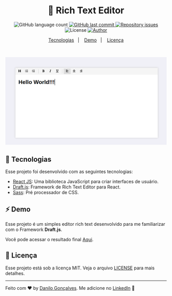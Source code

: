<h1 align="center">
  📝 Rich Text Editor
</h1>

<p align="center">
  <img alt="GitHub language count" src="https://img.shields.io/github/languages/count/goncadanilo/rich-text-editor.svg">

  <a href="https://github.com/goncadanilo/rich-text-editor/commits/master">
    <img alt="GitHub last commit" src="https://img.shields.io/github/last-commit/goncadanilo/rich-text-editor.svg">
  </a>

  <a href="https://github.com/goncadanilo/rich-text-editor/issues">
    <img alt="Repository issues" src="https://img.shields.io/github/issues/goncadanilo/rich-text-editor.svg">
  </a>

  <img alt="License" src="https://img.shields.io/badge/license-MIT-brightgreen">

  <a href="https://github.com/goncadanilo/">
    <img alt="Author" src="https://img.shields.io/badge/author-Danilo%20Gon%C3%A7alves-blue">
  </a>
</p>

<p align="center">
  <a href="#-tecnologias">Tecnologias</a>&nbsp;&nbsp;&nbsp;|&nbsp;&nbsp;&nbsp;
  <a href="#-demo">Demo</a>&nbsp;&nbsp;&nbsp;|&nbsp;&nbsp;&nbsp;
  <a href="#-licença">Licença</a>
</p>

<br>

<p align="center">
  <img alt="Rich Text Editor" src=".github/rich-text-editor.png">
</p>

## 🚀 Tecnologias

Esse projeto foi desenvolvido com as seguintes tecnologias:

- [React JS](https://pt-br.reactjs.org/): Uma biblioteca JavaScript para criar interfaces de usuário.
- [Draft.js](https://draftjs.org/): Framework de Rich Text Editor para React.
- [Sass](https://sass-lang.com/): Pré processador de CSS.

## ⚡ Demo

Esse projeto é um simples editor rich text desenvolvido para me familiarizar com o Framework **Draft.js**.

Você pode acessar o resultado final [Aqui](https://github.com/goncadanilo/rich-text-editor).

## 📝 Licença

Esse projeto está sob a licença MIT. Veja o arquivo [LICENSE](LICENSE.md) para mais detalhes.

---

Feito com ♥ by [Danilo Gonçalves](https://github.com/goncadanilo). Me adicione no [LinkedIn](https://www.linkedin.com/in/goncadanilo/) :wave:
